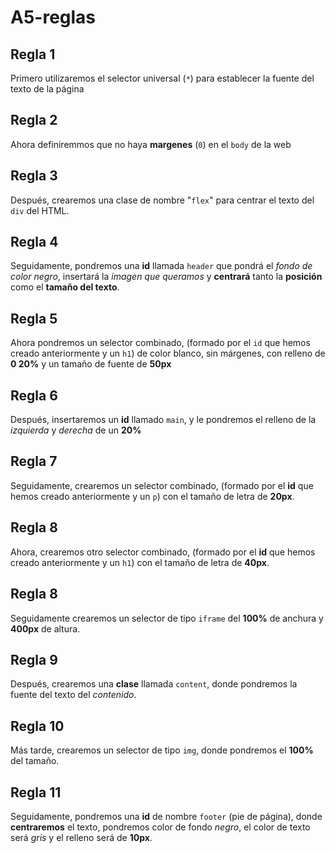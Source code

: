 # A5-reglas
## Regla 1 ##
Primero utilizaremos el selector universal (``*``) para establecer la fuente del texto de la página
## Regla 2 ##
Ahora definiremmos que no haya **margenes** (``0``) en el ``body`` de la web
## Regla 3 ##
Después, crearemos una clase de nombre "``flex``" para centrar el texto del ``div`` del HTML.
## Regla 4 ##
Seguidamente, pondremos una **id** llamada ``header`` que pondrá el *fondo de color negro*, insertará la *imagen que queramos* y **centrará** tanto la **posición** como el **tamaño del texto**.
## Regla 5 ##
Ahora pondremos un selector combinado, (formado por el ``id`` que hemos creado anteriormente y un ``h1``) de color blanco, sin márgenes, con relleno de **0 20%** y un tamaño de fuente de **50px**
## Regla 6 ##
Después, insertaremos un **id** llamado ``main``, y le pondremos el relleno de la *izquierda* y *derecha* de un **20%**
## Regla 7 ##
Seguidamente, crearemos un selector combinado, (formado por el **id** que hemos creado anteriormente y un ``p``) con el tamaño de letra de **20px**.
## Regla 8 ##
Ahora, crearemos otro selector combinado, (formado por el **id** que hemos creado anteriormente y un ``h1``) con el tamaño de letra de **40px**.
## Regla 8 ##
Seguidamente crearemos un selector de tipo ``iframe`` del **100%** de anchura y **400px** de altura.
## Regla 9 ##
Después, crearemos una **clase** llamada ``content``, donde pondremos la fuente del texto del *contenido*.
## Regla 10 ##
Más tarde, crearemos un selector de tipo ``img``, donde pondremos el **100%** del tamaño.
## Regla 11 ##
Seguidamente, pondremos una **id** de nombre ``footer`` (pie de página), donde **centraremos** el texto, pondremos color de fondo *negro*, el color de texto será *gris* y el relleno será de **10px**.
